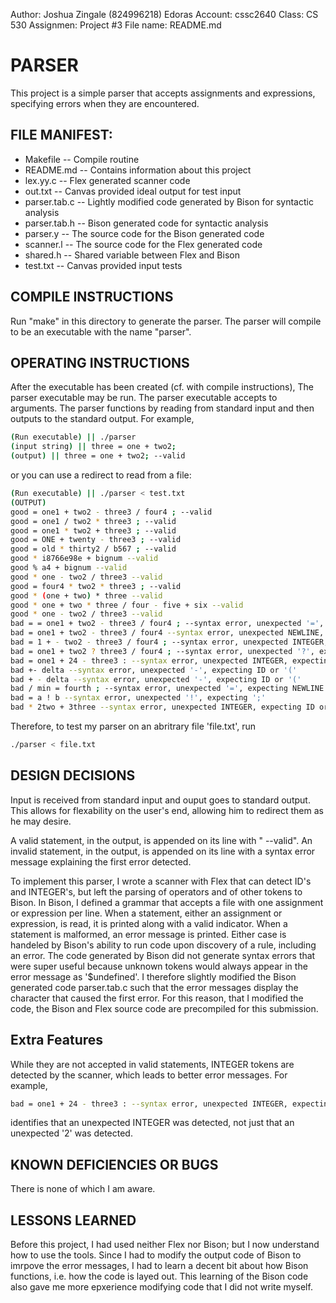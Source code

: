 Author: Joshua Zingale (824996218)
Edoras Account: cssc2640
Class: CS 530
Assignmen: Project #3
File name: README.md

# PARSER
This project is a simple parser that accepts assignments and expressions,
specifying errors when they are encountered.

## FILE MANIFEST:
- Makefile -- Compile routine
- README.md -- Contains information about this project
- lex.yy.c -- Flex generated scanner code
- out.txt -- Canvas provided ideal output for test input
- parser.tab.c -- Lightly modified code generated by Bison for syntactic analysis
- parser.tab.h -- Bison generated code for syntactic analysis
- parser.y -- The source code for the Bison generated code
- scanner.l -- The source code for the Flex generated code
- shared.h -- Shared variable between Flex and Bison
- test.txt -- Canvas provided input tests

## COMPILE INSTRUCTIONS
Run "make" in this directory to generate the parser.
The parser will compile to be an executable with the name "parser".

## OPERATING INSTRUCTIONS
After the executable has been created (cf. with compile instructions),
The parser executable may be run. The parser executable accepts to arguments.
The parser functions by reading from standard input and then outputs to the
standard output. For example,
```bash
(Run executable) || ./parser 
(input string) || three = one + two2;
(output) || three = one + two2; --valid
```

or you can use a redirect to read from a file:


```bash
(Run executable) || ./parser < test.txt 
(OUTPUT)
good = one1 + two2 - three3 / four4 ; --valid
good = one1 / two2 * three3 ; --valid
good = one1 * two2 + three3 ; --valid
good = ONE + twenty - three3 ; --valid
good = old * thirty2 / b567 ; --valid
good * i8766e98e + bignum --valid
good % a4 + bignum --valid
good * one - two2 / three3 --valid
good = four4 * two2 * three3 ; --valid
good * (one + two) * three --valid
good * one + two * three / four - five + six --valid
good * one - two2 / three3 --valid
bad = = one1 + two2 - three3 / four4 ; --syntax error, unexpected '=', expecting ID or '('
bad = one1 + two2 - three3 / four4 --syntax error, unexpected NEWLINE, expecting ';'
bad = 1 + - two2 - three3 / four4 ; --syntax error, unexpected INTEGER, expecting ID or '('
bad = one1 + two2 ? three3 / four4 ; --syntax error, unexpected '?', expecting ';'
bad = one1 + 24 - three3 : --syntax error, unexpected INTEGER, expecting ID or '('
bad +- delta --syntax error, unexpected '-', expecting ID or '('
bad + - delta --syntax error, unexpected '-', expecting ID or '('
bad / min = fourth ; --syntax error, unexpected '=', expecting NEWLINE
bad = a ! b --syntax error, unexpected '!', expecting ';'
bad * 2two + 3three --syntax error, unexpected INTEGER, expecting ID or '('
```

Therefore, to test my parser on an abritrary file 'file.txt', run
```bash
./parser < file.txt
```

## DESIGN DECISIONS
Input is received from standard input and ouput goes to standard output.
This allows for flexability on the user's end, allowing him to redirect them
as he may desire.

A valid statement, in the output, is appended on its line with " --valid".
An invalid statement, in the output, is appended on its line with a syntax error message
explaining the first error detected.

To implement this parser, I wrote a scanner with Flex that can detect ID's and INTEGER's,
but left the parsing of operators and of other tokens to Bison.
In Bison, I defined a grammar that accepts a file with one assignment or expression per line.
When a statement, either an assignment or expression, is read, it is printed along with a valid indicator.
When a statement is malformed, an error message is printed.
Either case is handeled by Bison's ability to run code upon discovery of a rule, including an error.
The code generated by Bison did not generate syntax errors that were super useful
because unknown tokens would always appear in the error message as '$undefined'.
I therefore slightly modified the Bison generated code parser.tab.c such that the error messages
display the character that caused the first error.
For this reason, that I modified the code, the Bison and Flex source code are precompiled for this submission.

## Extra Features
While they are not accepted in valid statements, INTEGER tokens are detected by the scanner,
which leads to better error messages. For example,
```bash
bad = one1 + 24 - three3 : --syntax error, unexpected INTEGER, expecting ID or '('
```
identifies that an unexpected INTEGER was detected, not just that an unexpected '2' was detected.


## KNOWN DEFICIENCIES OR BUGS
There is none of which I am aware.

## LESSONS LEARNED
Before this project, I had used neither Flex nor Bison; but I now understand how to use the tools.
Since I had to modify the output code of Bison to imrpove the error messages,
I had to learn a decent bit about how Bison functions, i.e. how the code is layed out.
This learning of the Bison code also gave me more epxerience modifying code that I did not write myself.
